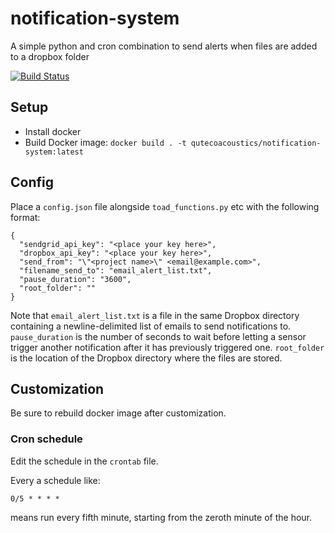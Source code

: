 # notification-system
A simple python and cron combination to send alerts when files are added to a dropbox folder


[![Build Status](https://travis-ci.org/QutEcoacoustics/notification-system.svg?branch=master)](https://travis-ci.org/QutEcoacoustics/notification-system)


## Setup

- Install docker
- Build Docker image: `docker build . -t qutecoacoustics/notification-system:latest`

## Config

Place a `config.json` file alongside `toad_functions.py` etc with the following format:
```
{
  "sendgrid_api_key": "<place your key here>",
  "dropbox_api_key": "<place your key here>",
  "send_from": "\"<project name>\" <email@example.com>",
  "filename_send_to": "email_alert_list.txt",
  "pause_duration": "3600",
  "root_folder": ""
}
```

Note that `email_alert_list.txt` is a file in the same Dropbox directory containing a newline-delimited list of emails to send notifications to.
`pause_duration` is the number of seconds to wait before letting a sensor trigger another notification after it has previously triggered one.
`root_folder` is the location of the Dropbox directory where the files are stored.

## Customization

Be sure to rebuild docker image after customization.

### Cron schedule

Edit the schedule in the `crontab` file.

Every a schedule like: 

```
0/5 * * * *
```

means run every fifth minute, starting from the zeroth minute of the hour.